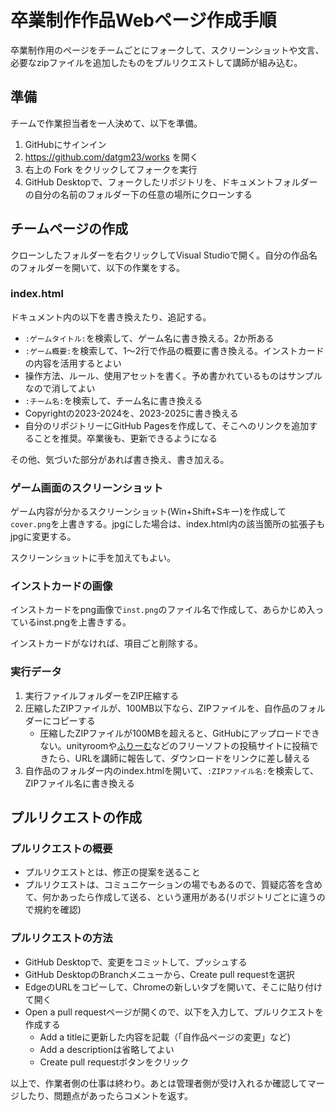 # 卒業制作作品Webページ作成手順

卒業制作用のページをチームごとにフォークして、スクリーンショットや文言、必要なzipファイルを追加したものをプルリクエストして講師が組み込む。

## 準備

チームで作業担当者を一人決めて、以下を準備。

1. GitHubにサインイン
2. https://github.com/datgm23/works を開く
3. 右上の Fork をクリックしてフォークを実行
4. GitHub Desktopで、フォークしたリポジトリを、ドキュメントフォルダーの自分の名前のフォルダー下の任意の場所にクローンする


## チームページの作成

クローンしたフォルダーを右クリックしてVisual Studioで開く。自分の作品名のフォルダーを開いて、以下の作業をする。

### index.html

ドキュメント内の以下を書き換えたり、追記する。

- `:ゲームタイトル:`を検索して、ゲーム名に書き換える。2か所ある
- `:ゲーム概要:`を検索して、1～2行で作品の概要に書き換える。インストカードの内容を活用するとよい
- 操作方法、ルール、使用アセットを書く。予め書かれているものはサンプルなので消してよい
- `:チーム名:`を検索して、チーム名に書き換える
- Copyrightの2023-2024を、2023-2025に書き換える
- 自分のリポジトリーにGitHub Pagesを作成して、そこへのリンクを追加することを推奨。卒業後も、更新できるようになる

その他、気づいた部分があれば書き換え、書き加える。

### ゲーム画面のスクリーンショット

ゲーム内容が分かるスクリーンショット(Win+Shift+Sキー)を作成して`cover.png`を上書きする。jpgにした場合は、index.html内の該当箇所の拡張子もjpgに変更する。

スクリーンショットに手を加えてもよい。

### インストカードの画像

インストカードをpng画像で`inst.png`のファイル名で作成して、あらかじめ入っているinst.pngを上書きする。

インストカードがなければ、項目ごと削除する。

### 実行データ


1. 実行ファイルフォルダーをZIP圧縮する
2. 圧縮したZIPファイルが、100MB以下なら、ZIPファイルを、自作品のフォルダーにコピーする
   - 圧縮したZIPファイルが100MBを超えると、GitHubにアップロードできない。unityroomや[ふりーむ](https://www.freem.ne.jp/)などのフリーソフトの投稿サイトに投稿できたら、URLを講師に報告して、ダウンロードをリンクに差し替える
3. 自作品のフォルダー内のindex.htmlを開いて、`:ZIPファイル名:`を検索して、ZIPファイル名に書き換える


## プルリクエストの作成

### プルリクエストの概要
- プルリクエストとは、修正の提案を送ること
- プルリクエストは、コミュニケーションの場でもあるので、質疑応答を含めて、何かあったら作成して送る、という運用がある(リポジトリごとに違うので規約を確認)

### プルリクエストの方法
- GitHub Desktopで、変更をコミットして、プッシュする
- GitHub DesktopのBranchメニューから、Create pull requestを選択
- EdgeのURLをコピーして、Chromeの新しいタブを開いて、そこに貼り付けて開く
- Open a pull requestページが開くので、以下を入力して、プルリクエストを作成する
  - Add a titleに更新した内容を記載（「自作品ページの変更」など)
  - Add a descriptionは省略してよい
  - Create pull requestボタンをクリック

以上で、作業者側の仕事は終わり。あとは管理者側が受け入れるか確認してマージしたり、問題点があったらコメントを返す。
